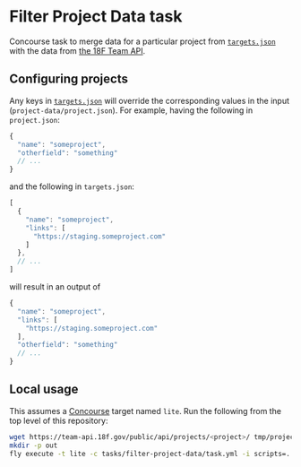 # Filter Project Data task

Concourse task to merge data for a particular project from [`targets.json`](../../config/targets.json) with the data from [the 18F Team API](https://team-api.18f.gov/public/api/).

## Configuring projects

Any keys in [`targets.json`](../../config/targets.json) will override the corresponding values in the input (`project-data/project.json`). For example, having the following in `project.json`:

```javascript
{
  "name": "someproject",
  "otherfield": "something"
  // ...
}
```

and the following in `targets.json`:

```javascript
[
  {
    "name": "someproject",
    "links": [
      "https://staging.someproject.com"
    ]
  },
  // ...
]
```

will result in an output of

```javascript
{
  "name": "someproject",
  "links": [
    "https://staging.someproject.com"
  ],
  "otherfield": "something"
  // ...
}
```

## Local usage

This assumes a [Concourse](http://concourse.ci/) target named `lite`. Run the following from the top level of this repository:

```bash
wget https://team-api.18f.gov/public/api/projects/<project>/ tmp/project.json
mkdir -p out
fly execute -t lite -c tasks/filter-project-data/task.yml -i scripts=. -i project-data=tmp --output filtered-project-data=out
```
